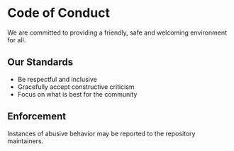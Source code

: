 # Code of Conduct

We are committed to providing a friendly, safe and welcoming environment for all.

## Our Standards
- Be respectful and inclusive
- Gracefully accept constructive criticism
- Focus on what is best for the community

## Enforcement
Instances of abusive behavior may be reported to the repository maintainers.
